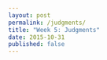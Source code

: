```yaml
---
layout: post
permalink: /judgments/
title: "Week 5: Judgments"
date: 2015-10-31
published: false
---
```

